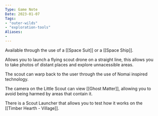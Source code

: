 ```yaml
---
Type: Game Note
Date: 2023-01-07
Tags:
- "outer-wilds"
- "exploration-tools"
Aliases:
- 
---
```

Available through the use of a [[Space Suit]] or a [[Space Ship]].

Allows you to launch a flying scout drone on a straight line, this allows you to take photos of distant places and explore unnacessible areas.

The scout can warp back to the user through the use of Nomai inspired technology.

The camera on the Little Scout can view [[Ghost Matter]], allowing you to avoid being harmed by areas that contain it.

There is a Scout Launcher that allows you to test how it works on the [[Timber Hearth - Village]].